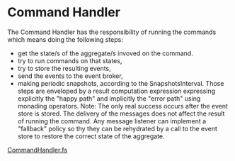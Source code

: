 # Command Handler
The Command Handler has the responsibility of running the commands which means doing the following steps:
- get the state/s of the aggregate/s invoved on the command.
- try to run commands on that states, 
- try to store the resulting events,
- send the events to the event broker,
- making periodic snapshots, according to the SnapshotsInterval.
Those steps are enveloped by a result computation expression expressing explicitly the "happy path" and implicitly the "error path" using monading
operators.
Note: The only real success occurs after the event store is stored.
The delivery of the messages does not affect the result of running the command. 
Any message listener can implement a "fallback" policy so thy they can be rehydrated by a call to the event store to restore the correct state of the aggregate.


[CommandHandler.fs](https://github.com/tonyx/Sharpino/blob/main/Sharpino.Lib/CommandHandler.fs)

